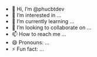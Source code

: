 - 👋 Hi, I’m @phucbtdev
- 👀 I’m interested in ...
- 🌱 I’m currently learning ...
- 💞️ I’m looking to collaborate on ...
- 📫 How to reach me ...
- 😄 Pronouns: ...
- ⚡ Fun fact: ...

<!---
phucbtdev/phucbtdev is a ✨ special ✨ repository because its `README.md` (this file) appears on your GitHub profile.
You can click the Preview link to take a look at your changes.
--->
